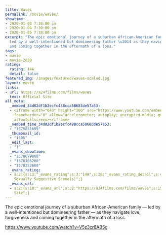 ```yaml
---
title: Waves
permalink: /movie/waves/
showtime:
- 2020-01-03 7:30:00 pm
- 2020-01-04 7:30:00 pm
- 2020-01-05 7:30:00 pm
excerpt: "The epic emotional journey of a suburban African-American family \u2014
  led by a well-intentioned but domineering father \u2014 as they navigate love, forgiveness
  and coming together in the aftermath of a loss."
tags:
- movie
- movie-2020
rating:
  rating: 14A
  detail: false
featured_img: /images/featured/waves-scaled.jpg
layout: movie
links:
- url: https://a24films.com/films/waves
  text: Official Site
all_meta:
  _oembed_34d02df1b2ecfc488cca58683de57a53:
  - <iframe width="640" height="360" src="https://www.youtube.com/embed/V5z3cr8AB5g?feature=oembed"
    frameborder="0" allow="accelerometer; autoplay; encrypted-media; gyroscope; picture-in-picture"
    allowfullscreen></iframe>
  _oembed_time_34d02df1b2ecfc488cca58683de57a53:
  - "1575831699"
  _thumbnail_id:
  - "1505"
  _edit_last:
  - "1"
  _evans_showtime:
  - "1578079800"
  - "1578166200"
  - "1578252600"
  _evans_rating:
  - a:2:{s:13:"_evans_rating";s:3:"14A";s:20:"_evans_rating_detail";s:45:"Coarse Language,
    Sexually Suggestive Scene(s)";}
  _evans_url:
  - a:2:{s:10:"_evans_url";s:32:"https://a24films.com/films/waves";s:15:"_evans_url_name";s:13:"Official
    Site";}
---
```


The epic emotional journey of a suburban African-American family — led by a well-intentioned but domineering father — as they navigate love, forgiveness and coming together in the aftermath of a loss.

https://www.youtube.com/watch?v=V5z3cr8AB5g 
